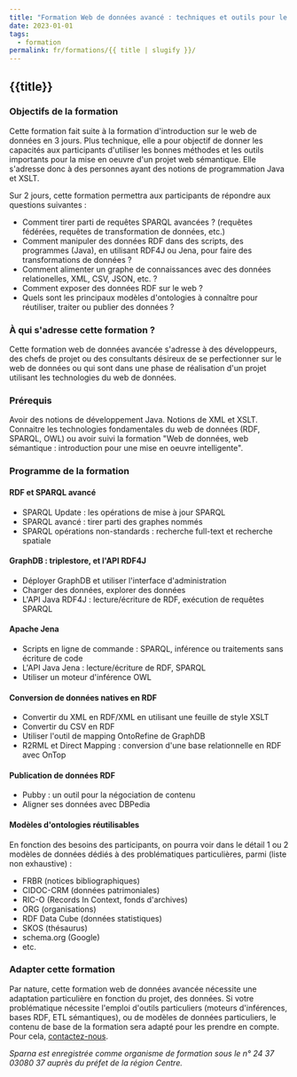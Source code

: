 ```yaml
---
title: "Formation Web de données avancé : techniques et outils pour le développement d'applications - 2 jours"
date: 2023-01-01
tags:
  - formation
permalink: fr/formations/{{ title | slugify }}/
---
```


## {{title}}

### Objectifs de la formation

Cette formation fait suite à la formation d'introduction sur le web de données en 3 jours. Plus technique, elle a pour objectif de donner les capacités aux participants d'utiliser les bonnes méthodes et les outils importants pour la mise en oeuvre d'un projet web sémantique. Elle s'adresse donc à des personnes ayant des notions de programmation Java et XSLT.

Sur 2 jours, cette formation permettra aux participants de répondre aux questions suivantes :

- Comment tirer parti de requêtes SPARQL avancées ? (requêtes fédérées, requêtes de transformation de données, etc.)
- Comment manipuler des données RDF dans des scripts, des programmes (Java), en utilisant RDF4J ou Jena, pour faire des transformations de données ?
- Comment alimenter un graphe de connaissances avec des données relationelles, XML, CSV, JSON, etc. ?
- Comment exposer des données RDF sur le web ?
- Quels sont les principaux modèles d'ontologies à connaître pour réutiliser, traiter ou publier des données ?

### À qui s'adresse cette formation ?

Cette formation web de données avancée s'adresse à des développeurs, des chefs de projet ou des consultants désireux de se perfectionner sur le web de données ou qui sont dans une phase de réalisation d'un projet utilisant les technologies du web de données.

### Prérequis

Avoir des notions de développement Java. Notions de XML et XSLT. Connaitre les technologies fondamentales du web de données (RDF, SPARQL, OWL) ou avoir suivi la formation "Web de données, web sémantique : introduction pour une mise en oeuvre intelligente".

### Programme de la formation
         	
#### RDF et SPARQL avancé
  - SPARQL Update : les opérations de mise à jour SPARQL
  - SPARQL avancé : tirer parti des graphes nommés
  - SPARQL opérations non-standards : recherche full-text et recherche spatiale

#### GraphDB : triplestore, et l'API RDF4J
  - Déployer GraphDB et utiliser l'interface d'administration
  - Charger des données, explorer des données
  - L'API Java RDF4J : lecture/écriture de RDF, exécution de requêtes SPARQL

#### Apache Jena
  - Scripts en ligne de commande : SPARQL, inférence ou traitements sans écriture de code
  - L'API Java Jena : lecture/écriture de RDF, SPARQL
  - Utiliser un moteur d'inférence OWL

#### Conversion de données natives en RDF
  - Convertir du XML en RDF/XML en utilisant une feuille de style XSLT
  - Convertir du CSV en RDF
  - Utiliser l'outil de mapping OntoRefine de GraphDB
  - R2RML et Direct Mapping : conversion d'une base relationnelle en RDF avec OnTop

#### Publication de données RDF
  - Pubby : un outil pour la négociation de contenu
  - Aligner ses données avec DBPedia

#### Modèles d'ontologies réutilisables
En fonction des besoins des participants, on pourra voir dans le détail 1 ou 2 modèles de données dédiés à des problématiques particulières, parmi (liste non exhaustive) :

  - FRBR (notices bibliographiques)
  - CIDOC-CRM (données patrimoniales)
  - RIC-O (Records In Context, fonds d'archives)
  - ORG (organisations)
  - RDF Data Cube (données statistiques)
  - SKOS (thésaurus)
  - schema.org (Google)
  - etc.

### Adapter cette formation

Par nature, cette formation web de données avancée nécessite une adaptation particulière en fonction du projet, des données. Si votre problématique nécessite l'emploi d'outils particuliers (moteurs d'inférences, bases RDF, ETL sémantiques), ou de modèles de données particuliers, le contenu de base de la formation sera adapté pour les prendre en compte. Pour cela, [contactez-nous](http://www.sparna.fr//?page_id=2).

*Sparna est enregistrée comme organisme de formation sous le n° 24 37 03080 37 auprès du préfet de la région Centre.*